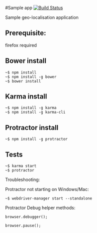 #Sample app [![Build Status](https://travis-ci.org/rafolo/rafolo.svg?branch=master)](https://travis-ci.org/rafolo/rafolo)

Sample geo-localisation application

## Prerequisite:

  firefox required

## Bower install

    ~$ npm install
    ~$ npm install -g bower
    ~$ bower install

## Karma install
    ~$ npm install -g karma
    ~$ npm install -g karma-cli

## Protractor install
    ~$ npm install -g protractor

## Tests

    ~$ karma start
    ~$ protractor

Troubleshooting:

Protractor not starting on Windows/Mac:

    ~$ webdriver-manager start --standalone

Protractor Debug helper methods:

    browser.debugger();

    browser.pause();